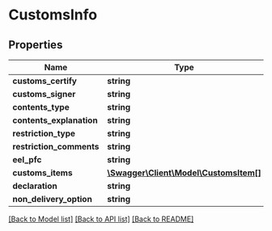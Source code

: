 # CustomsInfo

## Properties
Name | Type | Description | Notes
------------ | ------------- | ------------- | -------------
**customs_certify** | **string** |  | [optional] 
**customs_signer** | **string** |  | [optional] 
**contents_type** | **string** |  | [optional] 
**contents_explanation** | **string** |  | [optional] 
**restriction_type** | **string** |  | [optional] 
**restriction_comments** | **string** |  | [optional] 
**eel_pfc** | **string** |  | [optional] 
**customs_items** | [**\Swagger\Client\Model\CustomsItem[]**](CustomsItem.md) |  | [optional] 
**declaration** | **string** |  | [optional] 
**non_delivery_option** | **string** |  | [optional] 

[[Back to Model list]](../../README.md#documentation-for-models) [[Back to API list]](../../README.md#documentation-for-api-endpoints) [[Back to README]](../../README.md)

